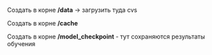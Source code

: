 Создать в корне **/data** -> загрузить туда cvs

Создать в корне **/cache** 

Создать в корне **/model_checkpoint** - тут сохраняются результаты обучения

